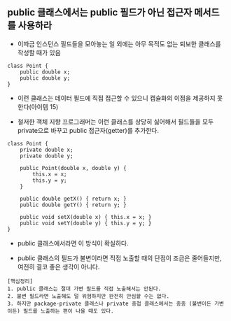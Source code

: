 ## public 클래스에서는 public 필드가 아닌 접근자 메서드를 사용하라


- 이따금 인스턴스 필드들을 모아놓는 일 외에는 아무 목적도 없는 퇴보한 클래스를 작성할 때가 있음

```
class Point {
    public double x;
    public double y;
}
```

- 이런 클래스는 데이터 필드에 직접 접근할 수 있으니 캡슐화의 이점을 제공하지 못한다(아이템 15)

- 철저한 객체 지향 프로그래머는 이런 클래스를 상당히 싫어해서 필드들을 모두 private으로 바꾸고 public 접근자(getter)를 추가한다.

```
class Point {
    private double x;
    private double y;
    
    public Point(double x, double y) {
        this.x = x;
        this.y = y;
    }
    
    public double getX() { return x; }
    public double getY() { return y; }
    
    public void setX(double x) { this.x = x; }
    public void setY(double y) { this.y = y; }
} 
``` 

- public 클래스에서라면 이 방식이 확실하다.

- public 클래스의 필드가 불변이라면 직접 노출할 때의 단점이 조금은 줄어들지만, 여전히 결코 좋은 생각이 아니다.
 
```
[핵심정리]
1. public 클래스는 절대 가변 필드를 직접 노출해서는 안된다.
2. 불변 필드라면 노출해도 덜 위험하지만 완전히 안심할 수는 없다.
3. 하지만 package-private 클래스나 private 중첩 클래스에서는 종종 (불변이든 가변이든) 필드를 노출하는 편이 나을 때도 있다.
```